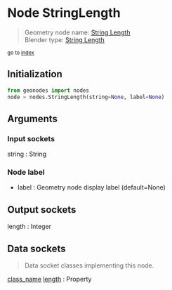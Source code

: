 
# Node StringLength

> Geometry node name: [String Length](https://docs.blender.org/manual/en/latest/modeling/geometry_nodes/material/string_length.html)<br>
  Blender type: [String Length](https://docs.blender.org/api/current/bpy.types.FunctionNodeStringLength.html)
  
<sub>go to [index](/docs/index.md)</sub>

## Initialization

```python
from geonodes import nodes
node = nodes.StringLength(string=None, label=None)
```



## Arguments


### Input sockets

string : String

### Node label

- label : Geometry node display label (default=None)

## Output sockets

length : Integer

## Data sockets

> Data socket classes implementing this node.
  
[class_name](docs/sockets/String.md) [length](docs/sockets/String.md#length) : Property


